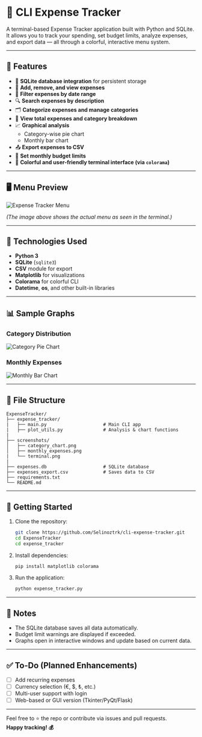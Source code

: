# 💸 CLI Expense Tracker

A terminal-based Expense Tracker application built with Python and SQLite. It allows you to track your spending, set budget limits, analyze expenses, and export data — all through a colorful, interactive menu system.

---

## 📌 Features

- 💾 **SQLite database integration** for persistent storage
- 🧾 **Add, remove, and view expenses**  
- 📅 **Filter expenses by date range**  
- 🔍 **Search expenses by description**  
- 🗂️ **Categorize expenses and manage categories**  
- 🧮 **View total expenses and category breakdown**  
- 📈 **Graphical analysis**  
  - Category-wise pie chart  
  - Monthly bar chart  
- 📤 **Export expenses to CSV**  
- 🎯 **Set monthly budget limits**  
- 🎨 **Colorful and user-friendly terminal interface (via `colorama`)**

---

## 🖥️ Menu Preview

![Expense Tracker Menu](screenshots/terminal.png)

*(The image above shows the actual menu as seen in the terminal.)*

---

## 🧱 Technologies Used

- **Python 3**
- **SQLite** (`sqlite3`)
- **CSV** module for export
- **Matplotlib** for visualizations
- **Colorama** for colorful CLI
- **Datetime**, **os**, and other built-in libraries

---

## 📊 Sample Graphs

### Category Distribution

![Category Pie Chart](screenshots/category_chart.png)

### Monthly Expenses

![Monthly Bar Chart](screenshots/monthly_expenses.png)

---

## 📂 File Structure

```
ExpenseTracker/
├── expense_tracker/
|   ├── main.py                     # Main CLI app
|   ├── plot_utils.py               # Analysis & chart functions
|
├── screenshots/
│   ├── category_chart.png
│   ├── monthly_expenses.png
|   └── terminal.png
|
├── expenses.db                     # SQLite database
├── expenses_export.csv             # Saves data to CSV
├── requirements.txt
└── README.md
```

---

## 🚀 Getting Started

1. Clone the repository:
   ```bash
   git clone https://github.com/Selinoztrk/cli-expense-tracker.git
   cd ExpenseTracker
   cd expense_tracker
   ```

2. Install dependencies:
   ```bash
   pip install matplotlib colorama
   ```

3. Run the application:
   ```bash
   python expense_tracker.py
   ```

---

## 📝 Notes

- The SQLite database saves all data automatically.
- Budget limit warnings are displayed if exceeded.
- Graphs open in interactive windows and update based on current data.

---

## ✅ To-Do (Planned Enhancements)

- [ ] Add recurring expenses
- [ ] Currency selection (€, $, ₺, etc.)
- [ ] Multi-user support with login
- [ ] Web-based or GUI version (Tkinter/PyQt/Flask)

---

Feel free to ⭐ the repo or contribute via issues and pull requests.  
**Happy tracking! 💰**
